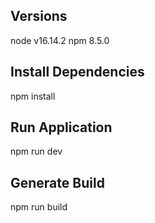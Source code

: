## Versions
node v16.14.2
npm 8.5.0

## Install Dependencies
npm install

## Run Application
npm run dev

## Generate Build
npm run build

